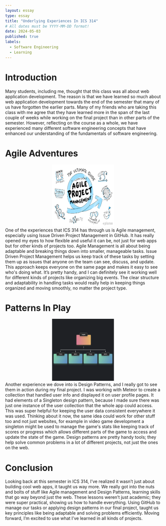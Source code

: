 ```yaml
---
layout: essay
type: essay
title: "Underlying Experiences In ICS 314"
# All dates must be YYYY-MM-DD format!
date: 2024-05-03
published: true
labels:
  - Software Engineering
  - Learning
---
```


# Introduction
Many students, including me, thought that this class was all about web application development. The reason is that we have learned so much about web application development towards the end of the semester that many of us have forgotten the earlier parts. Many of my friends who are taking this class with me agree that they have learned more in the span of the last couple of weeks while working on the final project than in other parts of the semester. However, reflecting on the course as a whole, we have experienced many different software engineering concepts that have enhanced our understanding of the fundamentals of software engineering.

# Agile Adventures

<div style="text-align:center">
<img  width="200" height="200" src="../img/Agile.png" />
</div>
One of the experiences that ICS 314 has through us is Agile management, especially using Issue Driven Project Management in GitHub. It has really opened my eyes to how flexible and useful it can be, not just for web apps but for other kinds of projects too. Agile Management is all about being adaptable and breaking things down into smaller, manageable tasks. Issue Driven Project Management helps us keep track of these tasks by setting them up as issues that anyone on the team can see, discuss, and update. This approach keeps everyone on the same page and makes it easy to see who's doing what. It’s pretty handy, and I can definitely see it working well for different kinds of projects like organizing big events. The clear structure and adaptability in handling tasks would really help in keeping things organized and moving smoothly, no matter the project type.

# Patterns In Play

<div style="text-align:center">
<img  width="200" height="200" src="../img/singleton.png" />
</div>
Another experience we dove into  is Design Patterns, and I really got to see them in action during my final project. I was working with Meteor to create a collection that handled user info and displayed it on user profile pages. It had elements of a Singleton design pattern, because I made sure there was just one instance of the user collection that the whole app could access. This was super helpful for keeping the user data consistent everywhere it was used. Thinking about it now, the same idea could work for other stuff too and not just websites, for example in video game development a singleton might be used to manage the game's stats like keeping track of scores or progress which allows different parts of the game to access and update the state of the game. Design patterns are pretty handy tools; they help solve common problems in a lot of different projects, not just the ones on the web.

# Conclusion

Looking back at this semester in ICS 314, I’ve realized it wasn’t just about building cool web apps, it taught us way more. We really got into the nuts and bolts of stuff like Agile management and Design Patterns, learning skills that go way beyond just the web. These lessons weren’t just academic; they were super practical, showing us how to handle everything. Using GitHub to manage our tasks or applying design patterns in our final project, taught us key principles like being adaptable and solving problems efficiently. Moving forward, I’m excited to use what I’ve learned in all kinds of projects.
